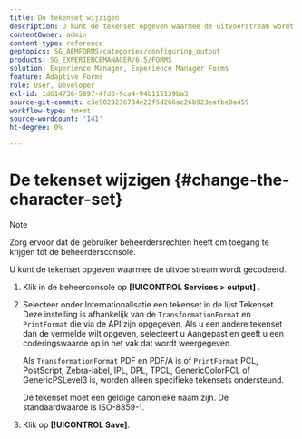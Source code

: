 ```yaml
---
title: De tekenset wijzigen
description: U kunt de tekenset opgeven waarmee de uitvoerstream wordt gecodeerd. Leer hoe u de tekenset kunt wijzigen.
contentOwner: admin
content-type: reference
geptopics: SG_AEMFORMS/categories/configuring_output
products: SG_EXPERIENCEMANAGER/6.5/FORMS
solution: Experience Manager, Experience Manager Forms
feature: Adaptive Forms
role: User, Developer
exl-id: 1d614736-5897-4fd3-9ca4-94b115139ba3
source-git-commit: c3e9029236734e22f5d266ac26b923eafbe0a459
workflow-type: tm+mt
source-wordcount: '141'
ht-degree: 0%

---
```


# De tekenset wijzigen {#change-the-character-set}

>[!NOTE]
> 
> Zorg ervoor dat de gebruiker beheerdersrechten heeft om toegang te krijgen tot de beheerdersconsole.

U kunt de tekenset opgeven waarmee de uitvoerstream wordt gecodeerd.

1. Klik in de beheerconsole op **[!UICONTROL Services > output]** .
1. Selecteer onder Internationalisatie een tekenset in de lijst Tekenset. Deze instelling is afhankelijk van de `TransformationFormat` en `PrintFormat` die via de API zijn opgegeven. Als u een andere tekenset dan de vermelde wilt opgeven, selecteert u Aangepast en geeft u een coderingswaarde op in het vak dat wordt weergegeven.

   Als `TransformationFormat` PDF en PDF/A is of `PrintFormat` PCL, PostScript, Zebra-label, IPL, DPL, TPCL, GenericColorPCL of GenericPSLevel3 is, worden alleen specifieke tekensets ondersteund.

   De tekenset moet een geldige canonieke naam zijn. De standaardwaarde is ISO-8859-1.

1. Klik op **[!UICONTROL Save]**.
